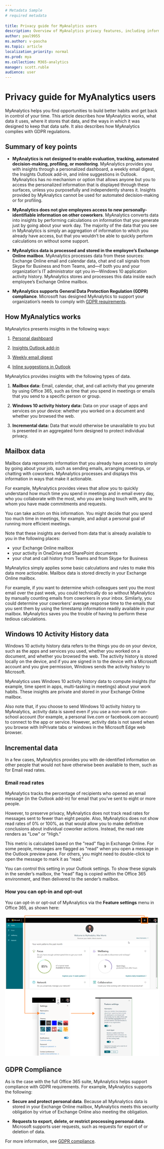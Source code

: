 ```yaml
---
# Metadata Sample
# required metadata

title: Privacy guide for MyAnalytics users
description: Overview of MyAnalytics privacy features, including information about de-identification of data, privacy of data, minimum group size for reporting, admin choices and default settings, and users in sensitive roles
author: paul9955
ms.author: v-pascha
ms.topic: article
localization_priority: normal 
ms.prod: mya
ms.collection: M365-analytics
manager: scott.ruble
audience: user
---
```


# Privacy guide for MyAnalytics users

MyAnalytics helps you find opportunities to build better habits and get back in control of your time. This article describes how MyAnalytics works, what data it uses, where it stores that data, and the ways in which it was designed to keep that data safe. It also describes how MyAnalytics complies with GDPR regulations.    

## Summary of key points

<ul><li> 

**MyAnalytics is not designed to enable evaluation, tracking, automated decision-making, profiling, or monitoring**.
MyAnalytics provides you with insights through a personalized dashboard, a weekly email digest, the Insights Outlook add-in, and inline suggestions in Outlook. MyAnalytics has no mechanism or option that allows anyone but you to access the personalized information that is displayed through these surfaces, unless you purposefully and independently shares it. Insights provided by MyAnalytics cannot be used for automated decision-making or for profiling. </li>

<li>

**MyAnalytics does not give employees access to new personally-identifiable information on other coworkers**.
MyAnalytics converts data into insights by performing calculations on information that you generate just by going about your work day. The majority of the data that you see in MyAnalytics is simply an aggregation of information to which you already have access, but that you wouldn’t be able to quickly perform calculations on without some support.</li>

<li>

**MyAnalytics data is processed and stored in the employee’s Exchange Online mailbox**.
MyAnalytics processes data from these sources: Exchange Online email and calendar data, chat and call signals from Skype for Business and from Teams, and—if both you and your organization's IT administrator opt you in—Windows 10 application activity history. MyAnalytics stores and processes this data inside each employee’s Exchange Online mailbox.</li>

<li>

**MyAnalytics supports General Data Protection Regulation (GDPR) compliance**.
Microsoft has designed MyAnalytics to support your organization’s needs to comply with  [GDPR requirements](https://www.microsoft.com/trustCenter/privacy/gdpr).</li>

</ul>

## How MyAnalytics works

MyAnalytics presents insights in the following ways:

1. [Personal dashboard](https://docs.microsoft.com/workplace-analytics/myanalytics/use/dashboard-2)

2. [Insights Outlook add-in](https://docs.microsoft.com/workplace-analytics/myanalytics/use/add-in)

3. [Weekly email digest](https://docs.microsoft.com/workplace-analytics/myanalytics/use/email-digest-2)
 
4. [Inline suggestions in Outlook](https://docs.microsoft.com/workplace-analytics/myanalytics/use/mya-notifications)

MyAnalytics provides insights with the following types of data.

1. **Mailbox data:** Email, calendar, chat, and call activity that you generate by using Office 365, such as time that you spend in meetings or emails that you send to a specific person or group.

2. **Windows 10 activity history data:** Data on your usage of apps and services on your device: whether you worked on a document and whether you browsed the web.

3. **Incremental data:** Data that would otherwise be unavailable to you but is presented in an aggregated form designed to protect individual privacy.

## Mailbox data

Mailbox data represents information that you already have access to simply by going about your job, such as sending emails, arranging meetings, or chatting with coworkers. MyAnalytics processes and displays this information in ways that make it actionable.

For example, MyAnalytics provides views that allow you to quickly understand how much time you spend in meetings and in email every day, who you collaborate with the most, who you are losing touch with, and to whom you have made commitments and requests.

You can take action on this information. You might decide that you spend too much time in meetings, for example, and adopt a personal goal of running more efficient meetings.

Note that these insights are derived from data that is already available to you in the following places:

 * your Exchange Online mailbox
 * your activity in OneDrive and SharePoint documents
 * your chat and call history from Teams and from Skype for Business

MyAnalytics simply applies some basic calculations and rules to make this data more actionable. Mailbox data is stored directly in your Exchange Online mailbox.

For example, if you want to determine which colleagues sent you the most email over the past week, you could technically do so without MyAnalytics by manually counting emails from coworkers in your inbox. Similarly, you could determine your coworkers’ average response time to the emails that you sent them by using the timestamp information readily available in your mailbox. MyAnalytics saves you the trouble of having to perform these tedious calculations.


## Windows 10 Activity History data

Windows 10 activity history data refers to the things you do on your device, such as the apps and services you used, whether you worked on a document, and whether you browsed the web. The activity history is stored locally on the device, and if you are signed in to the device with a Microsoft account and you give permission, Windows sends the activity history to Microsoft.

MyAnalytics uses Windows 10 activity history data to compute insights (for example, time spent in apps, multi-tasking in meetings) about your work habits. These insights are private and stored in your Exchange Online mailbox.

Also note that, if you choose to send Windows 10 activity history to MyAnalytics,  activity data is saved even if you use a non-work or non-school account (for example, a personal live.com or facebook.com account) to connect to the app or service. However, activity data is not saved when you browse with InPrivate tabs or windows in the Microsoft Edge web browser.


## Incremental data

In a few cases, MyAnalytics provides you with de-identified information on other people that would not have otherwise been available to them, such as for Email read rates.

### Email read rates

MyAnalytics tracks the percentage of recipients who opened an email message (in the Outlook add-in) for email that you’ve sent to eight or more people.

However, to preserve privacy, MyAnalytics does not track read rates for messages sent to fewer than eight people. Also, MyAnalytics does not show read rates of 0% or 100%, as that would allow you to make definitive conclusions about individual coworker actions. Instead, the read rate renders as "Low" or "High."

This metric is calculated based on the "read" flag in Exchange Online. For some people, messages are flagged as "read" when you open a message in the Outlook preview pane. For others, you might need to double-click to open the message to mark it as "read."

You can control this setting in your Outlook settings. To show these signals in the sender’s mailbox, the “read” flag is copied within the Office 365 environment, and then delivered to the sender’s mailbox.

### How you can opt-in and opt-out

You can opt-in or opt-out of MyAnalytics via the **Feature settings** menu in Office 365, as shown here:

![Email read rates](../../Images/mya/use/v2-dashboard-settings-1h.png)

## GDPR Compliance

As is the case with the full Office 365 suite, MyAnalytics helps support compliance with GDPR requirements. For example, MyAnalytics supports the following: 

 * **Secure and protect personal data**. Because all MyAnalytics data is stored in your Exchange Online mailbox, MyAnalytics meets this security obligation by virtue of Exchange Online also meeting the obligation. 

 * **Requests to export, delete, or restrict processing personal data**. Microsoft supports user requests, such as requests for export of or deletion of data. 

For more information, see [GDPR compliance](https://www.microsoft.com/trustCenter/privacy/gdpr).